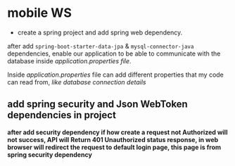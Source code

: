 # mobile WS

- create a spring project and add spring web dependency.

after add ``spring-boot-starter-data-jpa`` & ``mysql-connector-java`` dependencies, enable our application to be able to communicate with the database inside *application.properties file*. 

Inside *application.properties* file can add different properties that my code can read from, *like database connection details*

## add spring security and Json WebToken dependencies in project
**after add security dependency if how create a request not Authorized will not success, API will Return 401 Unauthorized status response, in web browser will redirect the request to default login page, this page is from spring security dependency**



